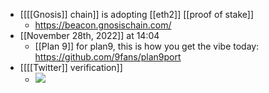 - [[[[Gnosis]] chain]] is adopting [[eth2]] [[proof of stake]]
    - https://beacon.gnosischain.com/
- [[November 28th, 2022]] at 14:04
    - [[Plan 9]] for plan9, this is how you get the vibe today: https://github.com/9fans/plan9port
- [[[[Twitter]] verification]]
    - ![](https://firebasestorage.googleapis.com/v0/b/firescript-577a2.appspot.com/o/imgs%2Fapp%2Fcapabul%2FtvJ_SJ76l8.png?alt=media&token=e4b611f0-e7c2-4d1d-ac56-60c50f4c27a0)
